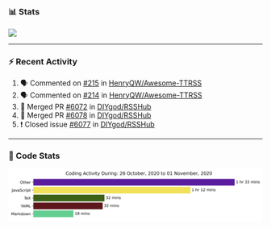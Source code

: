 ### :bar_chart: Stats

<a href="#">
  <img align="center" src="https://github-readme-stats.vercel.app/api?username=henryqw&count_private=true&show_icons=true" />
</a>
<!-- <a href="#">
  <img align="center" src="https://github-readme-stats-git-master.henryqw.vercel.app/api/top-langs/?username=HenryQW&layout=compact" />
</a> -->

---

### :zap: Recent Activity

<!--START_SECTION:activity-->

1. 🗣 Commented on [#215](https://github.com/HenryQW/Awesome-TTRSS/issues/215) in [HenryQW/Awesome-TTRSS](https://github.com/HenryQW/Awesome-TTRSS)
2. 🗣 Commented on [#214](https://github.com/HenryQW/Awesome-TTRSS/issues/214) in [HenryQW/Awesome-TTRSS](https://github.com/HenryQW/Awesome-TTRSS)
3. 🎉 Merged PR [#6072](https://github.com/DIYgod/RSSHub/pull/6072) in [DIYgod/RSSHub](https://github.com/DIYgod/RSSHub)
4. 🎉 Merged PR [#6078](https://github.com/DIYgod/RSSHub/pull/6078) in [DIYgod/RSSHub](https://github.com/DIYgod/RSSHub)
5. ❗️ Closed issue [#6077](https://github.com/DIYgod/RSSHub/issues/6077) in [DIYgod/RSSHub](https://github.com/DIYgod/RSSHub)
<!--END_SECTION:activity-->

---

### :calendar: Code Stats

![WakaTime](https://github.com/HenryQW/HenryQW/blob/master/images/stat.svg)

